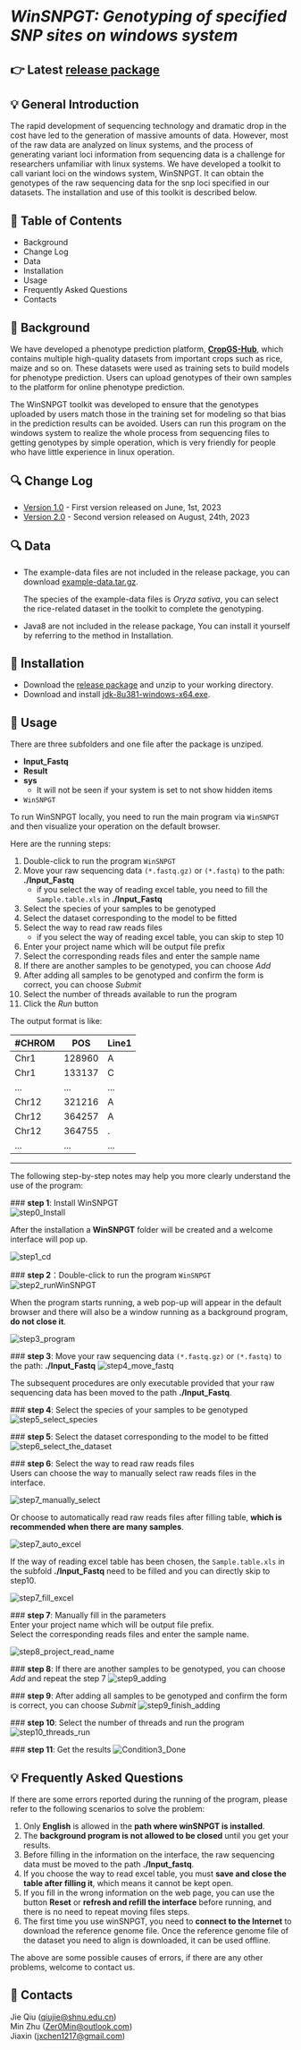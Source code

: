 # ___WinSNPGT: Genotyping of specified SNP sites on windows system___

## 👉 Latest [release package](https://github.com/Min-Zer0/WinSNPGT/raw/install.package/WinSNPGT.exe?download=)


## 💡 General Introduction
The rapid development of sequencing technology and dramatic drop in the cost have led to the generation of massive amounts of data. However, most of the raw data are analyzed on linux systems, and the process of generating variant loci information from sequencing data is a challenge for researchers unfamiliar with linux systems. We have developed a toolkit to call variant loci on the windows system, WinSNPGT. It can obtain the genotypes of the raw sequencing data for the snp loci specified in our datasets. The installation and use of this toolkit is described below.

## 📘 Table of Contents

- Background
- Change Log
- Data
- Installation
- Usage
- Frequently Asked Questions
- Contacts

## 🧾 Background
We have developed a phenotype prediction platform, **[CropGS-Hub](http://iagr.genomics.cn/CropGS/#/)**, which contains multiple high-quality datasets from important crops such as rice, maize and so on. These datasets were used as training sets to build models for phenotype prediction. Users can upload genotypes of their own samples to the platform for online phenotype prediction.

The WinSNPGT toolkit was developed to ensure that the genotypes uploaded by users match those in the training set for modeling so that bias in the prediction results can be avoided. Users can run this program on the windows system to realize the whole process from sequencing files to getting genotypes by simple operation, which is very friendly for people who have little experience in linux operation.

## 🔍 Change Log
- [Version 1.0](https://github.com/JessieChen7/WinSNPGT) - First version released on June, 1st, 2023
- [Version 2.0](https://github.com/Min-Zer0/WinSNPGT) - Second version released on August, 24th, 2023

## 🔍 Data
- The example-data files are not included in the release package, you can download [example-data.tar.gz](https://figshare.com/articles/dataset/WinSNPGT_example_data/23365061).

	The species of the example-data files is *Oryza sativa*, you can select the rice-related dataset in the toolkit to complete the genotyping.

- Java8 are not included in the release package, You can install it yourself by referring to the method in Installation.

## 🌟 Installation
- Download the [release package](https://github.com/JessieChen7/WinSNPGT/raw/installation_package/WinSNPGT.exe) and unzip to your working directory.
- Download and install [jdk-8u381-windows-x64.exe](https://www.oracle.com/java/technologies/downloads/#java8-windows).
  
## 🌟 Usage
There are three subfolders and one file after the package is unziped.

- **Input_Fastq**
- **Result**
- **sys**
	- It will not be seen if your system is set to not show hidden items
- `WinSNPGT`

To run WinSNPGT locally, you need to run the main program via `WinSNPGT` and then visualize your operation on the default browser.

Here are the running steps:

1. Double-click to run the program `WinSNPGT`
2. Move your raw sequencing data `(*.fastq.gz)` or `(*.fastq)` to the path: **./Input_Fastq**
	- if you select the way of reading excel table, you need to fill the `Sample.table.xls` in  **./Input_Fastq**
3. Select the species of your samples to be genotyped
4. Select the dataset corresponding to the model to be fitted
5. Select the way to read raw reads files 
	- if you select the way of reading excel table, you can skip to step 10
6. Enter your project name which will be output file prefix
7. Select the corresponding reads files and enter the sample name
8. If there are another samples to be genotyped, you can choose *Add*
9. After adding all samples to be genotyped and confirm the form is correct, you can choose *Submit*
10. Select the number of threads available to run the program
11. Click the *Run* button

The output format is like:

\#CHROM|POS|Line1
---|---|---
Chr1|128960|A
Chr1|133137|C
...|...|...
Chr12|321216|A
Chr12|364257|A
Chr12|364755|.
...|...|...

---
The following step-by-step notes may help you more clearly understand the use of the program:

\### **step 1**: Install WinSNPGT  
![step0_Install](https://github.com/JessieChen7/Image/blob/main/0824SNPGT/step0_Install.png)

After the installation a **WinSNPGT** folder will be created and a welcome interface will pop up.

![step1_cd](https://github.com/JessieChen7/Image/blob/main/0824SNPGT/step1_cd.png)

\### **step 2**：Double-click to run the program `WinSNPGT`  
![step2_runWinSNPGT](https://github.com/JessieChen7/Image/blob/main/0824SNPGT/step2_runWinSNPGT.png)  

When the program starts running, a web pop-up will appear in the default browser and there will also be a window running as a background program, **do not close it**.

![step3_program](https://github.com/JessieChen7/Image/blob/main/0824SNPGT/step3_program.png)

\### **step 3**: Move your raw sequencing data `(*.fastq.gz)` or `(*.fastq)` to the path: **./Input_Fastq**
![step4_move_fastq](https://github.com/JessieChen7/Image/blob/main/0824SNPGT/step4_move_fastq.png)

The subsequent procedures are only executable provided that your raw sequencing data has been moved to the path **./Input_Fastq**.

\### **step 4**: Select the species of your samples to be genotyped  
![step5_select_species](https://github.com/JessieChen7/Image/blob/main/0824SNPGT/step5_select_species.png)

\### **step 5**: Select the dataset corresponding to the model to be fitted  
![step6_select_the_dataset](https://github.com/JessieChen7/Image/blob/main/0824SNPGT/step6_select_the_dataset.png)


\### **step 6**: Select the way to read raw reads files  
Users can choose the way to manually select raw reads files in the interface.

![step7_manually_select](https://github.com/JessieChen7/Image/blob/main/0824SNPGT/step7_manually_select.png)

Or choose to automatically read raw reads files after filling table, **which is recommended when there are many samples**.

![step7_auto_excel](https://github.com/JessieChen7/Image/blob/main/0824SNPGT/step7_auto_excel.png)


If the way of reading excel table has been chosen, the `Sample.table.xls` in the subfold **./Input_Fastq** need to be filled and you can directly skip to step10.

![step7_fill_excel](https://github.com/JessieChen7/Image/blob/main/0824SNPGT/step7_fill_excel.png)

\### **step 7**: Manually fill in the parameters  
Enter your project name which will be output file prefix.  
Select the corresponding reads files and enter the sample name.

![step8_project_read_name](https://github.com/JessieChen7/Image/blob/main/0824SNPGT/step8_project_read_name.png)


\### **step 8**: If there are another samples to be genotyped, you can choose *Add* and repeat the step 7
![step9_adding](https://github.com/JessieChen7/Image/blob/main/0824SNPGT/step9_adding.png)

\### **step 9**: After adding all samples to be genotyped and confirm the form is correct, you can choose *Submit*
![step9_finish_adding](https://github.com/JessieChen7/Image/blob/main/0824SNPGT/step9_finish_adding.png)

\### **step 10**: Select the number of threads and run the program
![step10_threads_run](https://github.com/JessieChen7/Image/blob/main/0824SNPGT/step10_threads_run.png)

\### **step 11**: Get the results
![Condition3_Done](https://github.com/JessieChen7/Image/blob/main/0824SNPGT/Condition3_Done.png)



## 💡 Frequently Asked Questions
If there are some errors reported during the running of the program, please refer to the following scenarios to solve the problem:

1. Only **English** is allowed in the **path where winSNPGT is installed**.
2. The **background program is not allowed to be closed** until you get your results.
3. Before filling in the information on the interface, the raw sequencing data must be moved to the path **./Input_fastq**.
4. If you choose the way to read excel table, you must **save and close the table after filling it**, which means it cannot be kept open.
5. If you fill in the wrong information on the web page, you can use the button **Reset** or **refresh and refill the interface** before running, and there is no need to repeat moving files steps.
6. The first time you use winSNPGT, you need to **connect to the Internet** to download the reference genome file. Once the reference genome file of the dataset you need to align is downloaded, it can be used offline.

The above are some possible causes of errors, if there are any other problems, welcome to contact us.

## 👥 Contacts
Jie Qiu (qiujie@shnu.edu.cn)  
Min Zhu (Zer0Min@outlook.com)  
Jiaxin (jxchen1217@gmail.com)

